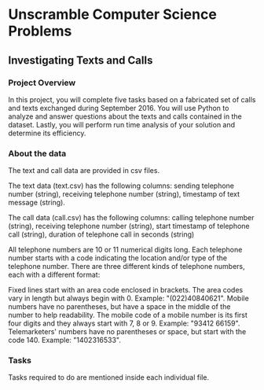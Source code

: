 # Unscramble Computer Science Problems
## Investigating Texts and Calls
### Project Overview
In this project, you will complete five tasks based on a fabricated set of calls and texts exchanged during September 2016. 
You will use Python to analyze and answer questions about the texts and calls contained in the dataset. 
Lastly, you will perform run time analysis of your solution and determine its efficiency.
### About the data
The text and call data are provided in csv files.

The text data (text.csv) has the following columns: sending telephone number (string), receiving telephone number (string),
timestamp of text message (string).

The call data (call.csv) has the following columns: calling telephone number (string), receiving telephone number (string),
start timestamp of telephone call (string), duration of telephone call in seconds (string)

All telephone numbers are 10 or 11 numerical digits long. Each telephone number starts with a code indicating the location 
and/or type of the telephone number. There are three different kinds of telephone numbers, each with a different format:

Fixed lines start with an area code enclosed in brackets. The area codes vary in length but always begin with 0. Example: "(022)40840621".
Mobile numbers have no parentheses, but have a space in the middle of the number to help readability. The mobile code of a mobile number is its first four digits and they always start with 7, 8 or 9. Example: "93412 66159".
Telemarketers' numbers have no parentheses or space, but start with the code 140. Example: "1402316533".

### Tasks
Tasks required to do are mentioned inside each individual file.
